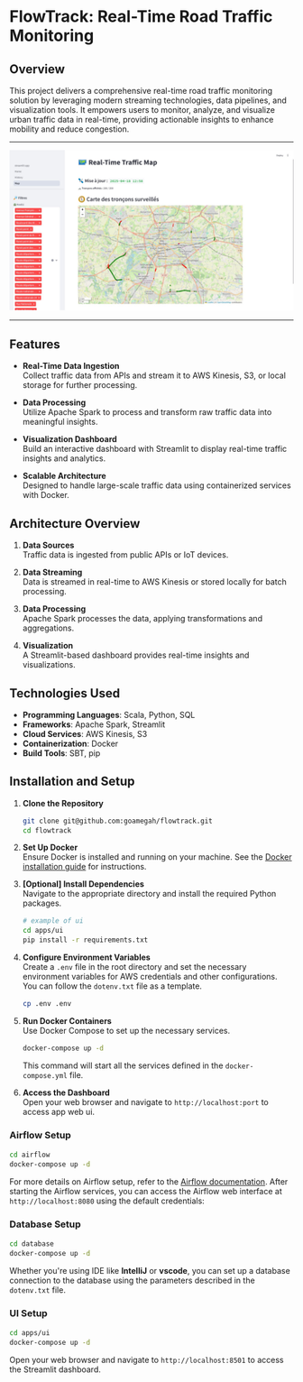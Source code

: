 # FlowTrack: Real-Time Road Traffic Monitoring

## Overview
This project delivers a comprehensive real-time road traffic monitoring solution by leveraging modern streaming technologies, data pipelines, and visualization tools. It empowers users to monitor, analyze, and visualize urban traffic data in real-time, providing actionable insights to enhance mobility and reduce congestion.

---

![](assets/flowtrack_tracking_map.jpeg)

---

## Features
- **Real-Time Data Ingestion**  
  Collect traffic data from APIs and stream it to AWS Kinesis, S3, or local storage for further processing.

- **Data Processing**  
  Utilize Apache Spark to process and transform raw traffic data into meaningful insights.

- **Visualization Dashboard**  
  Build an interactive dashboard with Streamlit to display real-time traffic insights and analytics.

- **Scalable Architecture**  
  Designed to handle large-scale traffic data using containerized services with Docker.


## Architecture Overview
1. **Data Sources**  
   Traffic data is ingested from public APIs or IoT devices.

2. **Data Streaming**  
   Data is streamed in real-time to AWS Kinesis or stored locally for batch processing.

3. **Data Processing**  
   Apache Spark processes the data, applying transformations and aggregations.

4. **Visualization**  
   A Streamlit-based dashboard provides real-time insights and visualizations.


## Technologies Used
- **Programming Languages**: Scala, Python, SQL
- **Frameworks**: Apache Spark, Streamlit
- **Cloud Services**: AWS Kinesis, S3
- **Containerization**: Docker
- **Build Tools**: SBT, pip


## Installation and Setup
1. **Clone the Repository**  
   ```bash
   git clone git@github.com:goamegah/flowtrack.git
   cd flowtrack
    ```
   
3. **Set Up Docker**  
   Ensure Docker is installed and running on your machine. See the [Docker installation guide](https://docs.docker.com/engine/install/) for instructions.

4. **[Optional] Install Dependencies**  
   Navigate to the appropriate directory and install the required Python packages.

    ```bash
    # example of ui
    cd apps/ui
    pip install -r requirements.txt
    ```
   
4. **Configure Environment Variables**  
   Create a `.env` file in the root directory and set the necessary environment variables for AWS credentials and other configurations.
   You can follow the `dotenv.txt` file as a template.

    ```bash
    cp .env .env
    ```
   
5. **Run Docker Containers**  
   Use Docker Compose to set up the necessary services.

    ```bash
    docker-compose up -d
    ```
   This command will start all the services defined in the `docker-compose.yml` file.

6. **Access the Dashboard**  
   Open your web browser and navigate to `http://localhost:port` to access app web ui.

### Airflow Setup
   ```bash
   cd airflow
   docker-compose up -d
   ```
For more details on Airflow setup, refer to the [Airflow documentation](airflow/README.md).
After starting the Airflow services, you can access the Airflow web interface at `http://localhost:8080` using the default credentials:

### Database Setup
   ```bash
   cd database
   docker-compose up -d
   ```

Whether you're using IDE like **IntelliJ** or **vscode**, you can set up a database connection to the database using the parameters described in the `dotenv.txt` file.
### UI Setup
   ```bash
   cd apps/ui
   docker-compose up -d
   ```
Open your web browser and navigate to `http://localhost:8501` to access the Streamlit dashboard.